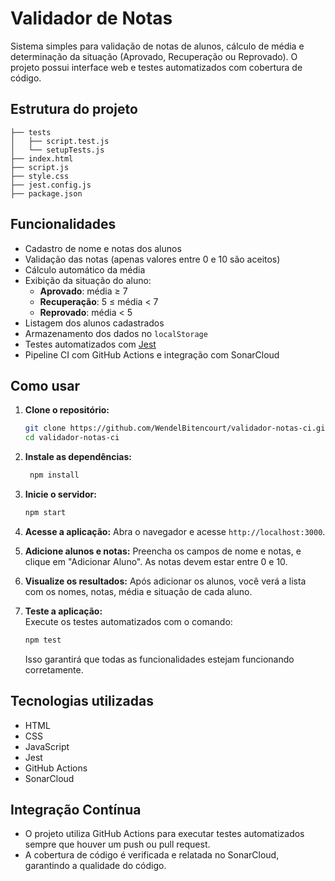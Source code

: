 # Validador de Notas

Sistema simples para validação de notas de alunos, cálculo de média e determinação da situação (Aprovado, Recuperação ou Reprovado). O projeto possui interface web e testes automatizados com cobertura de código.


## Estrutura do projeto
```
├── tests
│   ├── script.test.js
│   └── setupTests.js
├── index.html
├── script.js
├── style.css
├── jest.config.js
├── package.json

```

## Funcionalidades

- Cadastro de nome e notas dos alunos
- Validação das notas (apenas valores entre 0 e 10 são aceitos)
- Cálculo automático da média
- Exibição da situação do aluno:
  - **Aprovado**: média ≥ 7
  - **Recuperação**: 5 ≤ média < 7
  - **Reprovado**: média < 5
- Listagem dos alunos cadastrados
- Armazenamento dos dados no `localStorage`
- Testes automatizados com [Jest](https://jestjs.io/)
- Pipeline CI com GitHub Actions e integração com SonarCloud

## Como usar

1. **Clone o repositório:**
   ```sh
   git clone https://github.com/WendelBitencourt/validador-notas-ci.git
   cd validador-notas-ci

2. **Instale as dependências:**
   ```sh
    npm install
    ```
3. **Inicie o servidor:**
   ```sh
   npm start
   ```
4. **Acesse a aplicação:**
   Abra o navegador e acesse `http://localhost:3000`.

5. **Adicione alunos e notas:**
   Preencha os campos de nome e notas, e clique em "Adicionar Aluno". As notas devem estar entre 0 e 10.

6. **Visualize os resultados:**
   Após adicionar os alunos, você verá a lista com os nomes, notas, média e situação de cada aluno.

7. **Teste a aplicação:**   
   Execute os testes automatizados com o comando:
   ```sh
   npm test
   ```
   Isso garantirá que todas as funcionalidades estejam funcionando corretamente.

## Tecnologias utilizadas
- HTML
- CSS
- JavaScript
- Jest
- GitHub Actions
- SonarCloud


## Integração Contínua
- O projeto utiliza GitHub Actions para executar testes automatizados sempre que houver um push ou pull request.
- A cobertura de código é verificada e relatada no SonarCloud, garantindo a qualidade do código.

